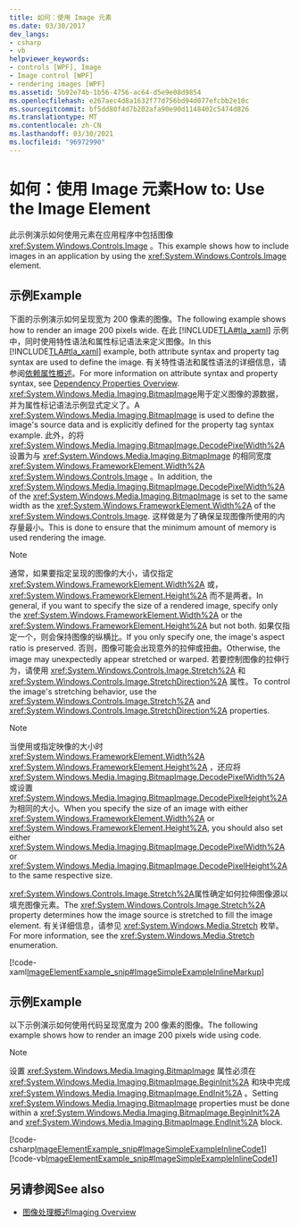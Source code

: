 ```yaml
---
title: 如何：使用 Image 元素
ms.date: 03/30/2017
dev_langs:
- csharp
- vb
helpviewer_keywords:
- controls [WPF], Image
- Image control [WPF]
- rendering images [WPF]
ms.assetid: 5b92e74b-1b56-4756-ac64-d5e9e08d9854
ms.openlocfilehash: e267aec4d8a1632f77d756bd94d077efcbb2e10c
ms.sourcegitcommit: bf5dd80f4d7b202afa90e90d1148402c5474d826
ms.translationtype: MT
ms.contentlocale: zh-CN
ms.lasthandoff: 03/30/2021
ms.locfileid: "96972990"
---
```

# <a name="how-to-use-the-image-element"></a><span data-ttu-id="4a608-102">如何：使用 Image 元素</span><span class="sxs-lookup"><span data-stu-id="4a608-102">How to: Use the Image Element</span></span>
<span data-ttu-id="4a608-103">此示例演示如何使用元素在应用程序中包括图像 <xref:System.Windows.Controls.Image> 。</span><span class="sxs-lookup"><span data-stu-id="4a608-103">This example shows how to include images in an application by using the <xref:System.Windows.Controls.Image> element.</span></span>  
  
## <a name="example"></a><span data-ttu-id="4a608-104">示例</span><span class="sxs-lookup"><span data-stu-id="4a608-104">Example</span></span>  
 <span data-ttu-id="4a608-105">下面的示例演示如何呈现宽为 200 像素的图像。</span><span class="sxs-lookup"><span data-stu-id="4a608-105">The following example shows how to render an image 200 pixels wide.</span></span> <span data-ttu-id="4a608-106">在此 [!INCLUDE[TLA#tla_xaml](../../../includes/tlasharptla-xaml-md.md)] 示例中，同时使用特性语法和属性标记语法来定义图像。</span><span class="sxs-lookup"><span data-stu-id="4a608-106">In this [!INCLUDE[TLA#tla_xaml](../../../includes/tlasharptla-xaml-md.md)] example, both attribute syntax and property tag syntax are used to define the image.</span></span> <span data-ttu-id="4a608-107">有关特性语法和属性语法的详细信息，请参阅[依赖属性概述](../advanced/dependency-properties-overview.md)。</span><span class="sxs-lookup"><span data-stu-id="4a608-107">For more information on attribute syntax and property syntax, see [Dependency Properties Overview](../advanced/dependency-properties-overview.md).</span></span> <span data-ttu-id="4a608-108"><xref:System.Windows.Media.Imaging.BitmapImage>用于定义图像的源数据，并为属性标记语法示例显式定义了。</span><span class="sxs-lookup"><span data-stu-id="4a608-108">A <xref:System.Windows.Media.Imaging.BitmapImage> is used to define the image's source data and is explicitly defined for the property tag syntax example.</span></span> <span data-ttu-id="4a608-109">此外，的将 <xref:System.Windows.Media.Imaging.BitmapImage.DecodePixelWidth%2A> 设置为与 <xref:System.Windows.Media.Imaging.BitmapImage> 的相同宽度 <xref:System.Windows.FrameworkElement.Width%2A> <xref:System.Windows.Controls.Image> 。</span><span class="sxs-lookup"><span data-stu-id="4a608-109">In addition, the <xref:System.Windows.Media.Imaging.BitmapImage.DecodePixelWidth%2A> of the <xref:System.Windows.Media.Imaging.BitmapImage> is set to the same width as the <xref:System.Windows.FrameworkElement.Width%2A> of the <xref:System.Windows.Controls.Image>.</span></span> <span data-ttu-id="4a608-110">这样做是为了确保呈现图像所使用的内存量最小。</span><span class="sxs-lookup"><span data-stu-id="4a608-110">This is done to ensure that the minimum amount of memory is used rendering the image.</span></span>  
  
> [!NOTE]
> <span data-ttu-id="4a608-111">通常，如果要指定呈现的图像的大小，请仅指定 <xref:System.Windows.FrameworkElement.Width%2A> 或， <xref:System.Windows.FrameworkElement.Height%2A> 而不是两者。</span><span class="sxs-lookup"><span data-stu-id="4a608-111">In general, if you want to specify the size of a rendered image, specify only the <xref:System.Windows.FrameworkElement.Width%2A> or the <xref:System.Windows.FrameworkElement.Height%2A> but not both.</span></span> <span data-ttu-id="4a608-112">如果仅指定一个，则会保持图像的纵横比。</span><span class="sxs-lookup"><span data-stu-id="4a608-112">If you only specify one, the image's aspect ratio is preserved.</span></span> <span data-ttu-id="4a608-113">否则，图像可能会出现意外的拉伸或扭曲。</span><span class="sxs-lookup"><span data-stu-id="4a608-113">Otherwise, the image may unexpectedly appear stretched or warped.</span></span> <span data-ttu-id="4a608-114">若要控制图像的拉伸行为，请使用 <xref:System.Windows.Controls.Image.Stretch%2A> 和 <xref:System.Windows.Controls.Image.StretchDirection%2A> 属性。</span><span class="sxs-lookup"><span data-stu-id="4a608-114">To control the image's stretching behavior, use the <xref:System.Windows.Controls.Image.Stretch%2A> and <xref:System.Windows.Controls.Image.StretchDirection%2A> properties.</span></span>  
  
> [!NOTE]
> <span data-ttu-id="4a608-115">当使用或指定映像的大小时 <xref:System.Windows.FrameworkElement.Width%2A> <xref:System.Windows.FrameworkElement.Height%2A> ，还应将 <xref:System.Windows.Media.Imaging.BitmapImage.DecodePixelWidth%2A> 或设置 <xref:System.Windows.Media.Imaging.BitmapImage.DecodePixelHeight%2A> 为相同的大小。</span><span class="sxs-lookup"><span data-stu-id="4a608-115">When you specify the size of an image with either <xref:System.Windows.FrameworkElement.Width%2A> or <xref:System.Windows.FrameworkElement.Height%2A>, you should also set either <xref:System.Windows.Media.Imaging.BitmapImage.DecodePixelWidth%2A> or <xref:System.Windows.Media.Imaging.BitmapImage.DecodePixelHeight%2A> to the same respective size.</span></span>  
  
 <span data-ttu-id="4a608-116"><xref:System.Windows.Controls.Image.Stretch%2A>属性确定如何拉伸图像源以填充图像元素。</span><span class="sxs-lookup"><span data-stu-id="4a608-116">The <xref:System.Windows.Controls.Image.Stretch%2A> property determines how the image source is stretched to fill the image element.</span></span> <span data-ttu-id="4a608-117">有关详细信息，请参见 <xref:System.Windows.Media.Stretch> 枚举。</span><span class="sxs-lookup"><span data-stu-id="4a608-117">For more information, see the <xref:System.Windows.Media.Stretch> enumeration.</span></span>  
  
 [!code-xaml[ImageElementExample_snip#ImageSimpleExampleInlineMarkup](~/samples/snippets/csharp/VS_Snippets_Wpf/ImageElementExample_snip/CSharp/ImageSimpleExample.xaml#imagesimpleexampleinlinemarkup)]  
  
## <a name="example"></a><span data-ttu-id="4a608-118">示例</span><span class="sxs-lookup"><span data-stu-id="4a608-118">Example</span></span>  
 <span data-ttu-id="4a608-119">以下示例演示如何使用代码呈现宽度为 200 像素的图像。</span><span class="sxs-lookup"><span data-stu-id="4a608-119">The following example shows how to render an image 200 pixels wide using code.</span></span>  
  
> [!NOTE]
> <span data-ttu-id="4a608-120">设置 <xref:System.Windows.Media.Imaging.BitmapImage> 属性必须在 <xref:System.Windows.Media.Imaging.BitmapImage.BeginInit%2A> 和块中完成 <xref:System.Windows.Media.Imaging.BitmapImage.EndInit%2A> 。</span><span class="sxs-lookup"><span data-stu-id="4a608-120">Setting <xref:System.Windows.Media.Imaging.BitmapImage> properties must be done within a <xref:System.Windows.Media.Imaging.BitmapImage.BeginInit%2A> and <xref:System.Windows.Media.Imaging.BitmapImage.EndInit%2A> block.</span></span>  
  
 [!code-csharp[ImageElementExample_snip#ImageSimpleExampleInlineCode1](~/samples/snippets/csharp/VS_Snippets_Wpf/ImageElementExample_snip/CSharp/ImageSimpleExample.xaml.cs#imagesimpleexampleinlinecode1)]
 [!code-vb[ImageElementExample_snip#ImageSimpleExampleInlineCode1](~/samples/snippets/visualbasic/VS_Snippets_Wpf/ImageElementExample_snip/VB/ImageSimpleExample.xaml.vb#imagesimpleexampleinlinecode1)]  
  
## <a name="see-also"></a><span data-ttu-id="4a608-121">另请参阅</span><span class="sxs-lookup"><span data-stu-id="4a608-121">See also</span></span>

- [<span data-ttu-id="4a608-122">图像处理概述</span><span class="sxs-lookup"><span data-stu-id="4a608-122">Imaging Overview</span></span>](../graphics-multimedia/imaging-overview.md)
